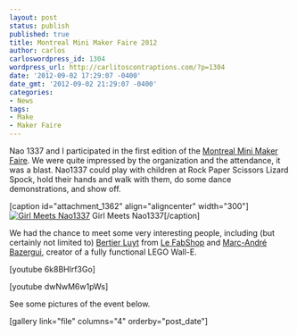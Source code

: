 ```yaml
---
layout: post
status: publish
published: true
title: Montreal Mini Maker Faire 2012
author: carlos
carloswordpress_id: 1304
wordpress_url: http://carlitoscontraptions.com/?p=1304
date: '2012-09-02 17:29:07 -0400'
date_gmt: '2012-09-02 21:29:07 -0400'
categories:
- News
tags:
- Make
- Maker Faire
---
```

Nao 1337 and I participated in the first edition of the [Montreal Mini Maker Faire](http://www.makerfairemontreal.ca). We were quite impressed by the organization and the attendance, it was a blast. Nao1337 could play with children at Rock Paper Scissors Lizard Spock, hold their hands and walk with them, do some dance demonstrations, and show off.

\[caption id="attachment_1362" align="aligncenter" width="300"\][![Girl Meets Nao1337](http://carlitoscontraptions.com/wp-content/uploads/2012/09/IMG_1738-300x225.jpg "Girl Meets Nao1337")](http://carlitoscontraptions.com/wp-content/uploads/2012/09/IMG_1738.jpg) Girl Meets Nao1337\[/caption\]

We had the chance to meet some very interesting people, including (but certainly not limited to) [Bertier Luyt](http://batitrad.pro/) from [Le FabShop](http://www.lefabshop.fr/) and [Marc-André Bazergui](http://www.youtube.com/user/bazmarc), creator of a fully functional LEGO Wall-E.

[youtube 6k8BHlrf3Go]

[youtube dwNwM6w1pWs]

See some pictures of the event below.

\[gallery link="file" columns="4" orderby="post_date"\]
